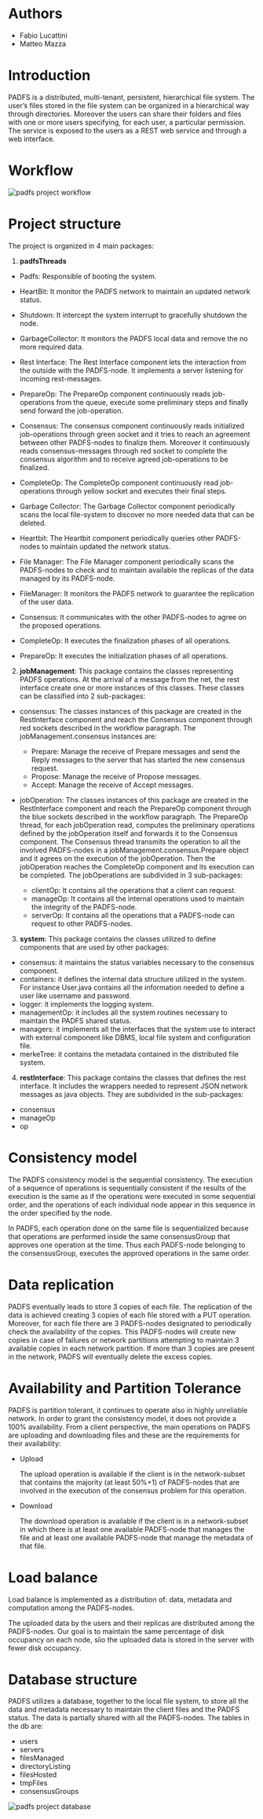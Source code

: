 [workflow]: img/workflow.png "padfs workflow"
[database]: img/databaseSchema.png "padfs database"

Authors
======
* Fabio Lucattini
* Matteo Mazza

Introduction
======

PADFS is a distributed, multi-tenant, persistent, hierarchical file system.
The user’s files stored in the file system can be organized in a hierarchical way through directories. Moreover the users can share their folders and files with one or more users specifying, for each user, a particular permission.
The service is exposed to the users as a REST web service and through a web interface.

Workflow
======
![padfs project workflow][workflow]

Project structure
======

The project is organized in 4 main packages:
1. **padfsThreads**

 * Padfs: Responsible of booting the system.

 * HeartBit: It monitor the PADFS network to maintain an updated network status.

 * Shutdown: It intercept the system interrupt to gracefully shutdown the node.

 * GarbageCollector: It monitors the PADFS local data and remove the no more required data.

 * Rest Interface: The Rest Interface component lets the interaction from the outside with the PADFS-node. It implements a server listening for incoming rest-messages.

 * PrepareOp: The PrepareOp component continuously reads job-operations from the queue, execute some preliminary steps and finally send forward the job-operation.

 * Consensus: The consensus component continuously reads initialized job-operations through green socket and it tries to reach an agreement between other PADFS-nodes to finalize them. Moreover it continuously reads consensus-messages through red socket to complete the consensus algorithm and to receive agreed job-operations to be finalized.

 * CompleteOp: The CompleteOp component continuously read job-operations through yellow socket and executes their final steps.

 * Garbage Collector: The Garbage Collector component periodically scans the local file-system to discover no more needed data that can be deleted.

 * Heartbit: The Heartbit component periodically queries other PADFS-nodes to maintain updated the network status.

 * File Manager: The File Manager component periodically scans the PADFS-nodes to check and to maintain available the replicas of the data managed by its PADFS-node.

 * FileManager: It monitors the PADFS network to guarantee the replication of the user data.

 * Consensus: It communicates with the other PADFS-nodes to agree on the proposed operations.

 * CompleteOp: It executes the finalization phases of all operations.

 * PrepareOp: It executes the initialization phases of all operations.

2. **jobManagement**: This package contains the classes representing PADFS operations. At the arrival of a message from the net, the rest interface create one or more instances of this classes.
These classes can be classified into 2 sub-packages:
 * consensus: The classes instances of this package are created in the RestInterface component and reach the Consensus component through red sockets described in the workflow paragraph.
 The jobManagement.consensus instances are:
    * Prepare: Manage the receive of Prepare messages and send the Reply messages to the server that has started the new consensus request.
    * Propose: Manage the receive of Propose messages.
    * Accept: Manage the receive of Accept messages.

 * jobOperation: The classes instances of this package are created in the RestInterface component and reach the PrepareOp component through the blue sockets described in the workflow paragraph. The PrepareOp thread, for each jobOperation read, computes the preliminary operations defined by the jobOperation itself and forwards it to the Consensus component. The Consensus thread transmits the operation to all the involved PADFS-nodes in a jobManagement.consensus.Prepare object and it agrees on the execution of the jobOperation. Then the jobOperation reaches the CompleteOp component and its execution can be completed.
 The jobOperations are subdivided in 3 sub-packages:
    * clientOp: It contains all the operations that a client can request.
    * manageOp: It contains all the internal operations used to maintain the integrity of the PADFS-node.
    * serverOp: It contains all the operations that a PADFS-node can request to other PADFS-nodes.

3. **system**: This package contains the classes utilized to define components that are used by other packages:
  * consensus: it maintains the status variables necessary to the consensus component.
  * containers: it defines the internal data structure utilized in the system. For instance User.java contains all the information needed to define a user like username and password.
  * logger: it implements the logging system.
  * managementOp: it includes all the system routines necessary to maintain the PADFS shared status.
  * managers: it implements all the interfaces that the system use to interact with external component like DBMS, local file system and configuration file.
  * merkeTree: it contains the metadata contained in the distributed file system.

4. **restInterface**: This package contains the classes that defines the rest interface. It includes the wrappers needed to represent JSON network messages as java objects. They are subdivided in the sub-packages:
  * consensus
  * manageOp
  * op


Consistency model
======
The PADFS consistency model is the sequential consistency.
The execution of a sequence of operations is sequentially consistent if the results of the execution is the same as if the operations were executed in some sequential order, and the operations of each individual node appear in this sequence in the order specified by the node.

In PADFS, each operation done on the same file is sequentialized because that operations are performed inside the same consensusGroup that approves one operation at the time. Thus each PADFS-node belonging to the consensusGroup, executes the approved operations in the same order.

Data replication
======
PADFS eventually leads to store 3 copies of each file. The replication of the data is achieved creating 3 copies of each file stored with a PUT operation. Moreover, for each file there are 3 PADFS-nodes designated to periodically check the availability of the copies. This PADFS-nodes will create new copies in case of failures or network partitions attempting to maintain 3 available copies in each network partition. If more than 3 copies are present in the network, PADFS will eventually delete the excess copies.

Availability and Partition Tolerance
======
PADFS is partition tolerant, it continues to operate also in highly unreliable network.
In order to grant the consistency model, it does not provide a 100% availability.
From a client perspective, the main operations on PADFS are uploading and downloading files and these are the requirements for their availability:

* Upload

  The upload operation is available if the client is in the network-subset that contains the majority (at least 50%+1) of PADFS-nodes that are involved in the execution of the consensus problem for this operation.

* Download

  The download operation is available if the client is in a network-subset in which there is at least one available PADFS-node that manages the file and at least one available PADFS-node that manage the metadata of that file.

Load balance
======
Load balance is implemented as a distribution of: data, metadata and computation among the PADFS-nodes.

The uploaded data by the users and their replicas are distributed among the PADFS-nodes. Our goal is to maintain the same percentage of disk occupancy on each node, siìo the uploaded data is stored in the server with fewer disk occupancy.

Database structure
======

PADFS utilizes a database, together to the local file system, to store all the data and metadata necessary to maintain the client files and the PADFS status.
The data is partially shared with all the PADFS-nodes.
The tables in the db are:
* users
* servers
* filesManaged
* directoryListing
* filesHosted
* tmpFiles
* consensusGroups

![padfs project database][database]
